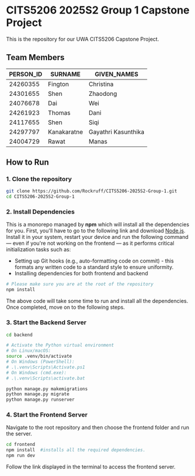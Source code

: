 # CITS5206 2025S2 Group 1 Capstone Project

This is the repository for our UWA CITS5206 Capstone Project.

## Team Members

| PERSON_ID | SURNAME     | GIVEN_NAMES         |
| --------- | ----------- | ------------------- |
| 24260355  | Fington     | Christina           |
| 24301655  | Shen        | Zhaodong            |
| 24076678  | Dai         | Wei                 |
| 24261923  | Thomas      | Dani                |
| 24117655  | Shen        | Siqi                |
| 24297797  | Kanakaratne | Gayathri Kasunthika |
| 24004729  | Rawat       | Manas               |

## How to Run

### 1. Clone the repository

```bash
git clone https://github.com/Rockruff/CITS5206-2025S2-Group-1.git
cd CITS5206-2025S2-Group-1
```

### 2. Install Dependencies

This is a monorepo managed by **npm** which will install all the dependencies for you. First, you'll have to go to the following link and download [Node.js](https://nodejs.org). Install it in your system, restart your device and run the following command — even if you're not working on the frontend — as it performs critical initialization tasks such as:

- Setting up Git hooks (e.g., auto-formatting code on commit) - this formats any written code to a standard style to ensure uniformity.
- Installing dependencies for both frontend and backend

```bash
# Please make sure you are at the root of the repository
npm install
```

The above code will take some time to run and install all the dependencies. Once completed, move on to the following steps.

### 3. Start the Backend Server

```bash
cd backend

# Activate the Python virtual environment
# On Linux/macOS:
source .venv/bin/activate
# On Windows (PowerShell):
# .\.venv\Scripts\Activate.ps1
# On Windows (cmd.exe):
# .\.venv\Scripts\activate.bat

python manage.py makemigrations
python manage.py migrate
python manage.py runserver
```

### 4. Start the Frontend Server

Navigate to the root repository and then choose the frontend folder and run the server.

```bash
cd frontend
npm install  #installs all the required dependencies.
npm run dev
```

Follow the link displayed in the terminal to access the frontend server.
